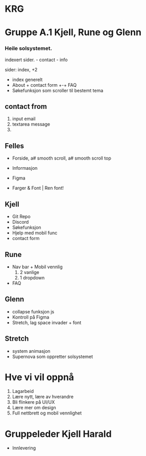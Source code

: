 # KRG 
# Gruppe A.1 Kjell, Rune og Glenn

### Heile solsystemet.

indexert sider.
    - contact
    - info

sider: index, +2

- index generelt
- About + contact form +-+ FAQ
- Søkefunksjon som scroller til bestemt tema

## contact from
 1. input email
 2. textarea message
 3. 

## Felles
- Forside, a# smooth scroll, a# smooth scroll top
- Informasjon
- Figma

- Farger & Font | Ren font!

## Kjell
- Git Repo
- Discord 
- Søkefunksjon
- Hjelp med mobil func
- contact form

## Rune
- Nav bar + Mobil vennlig
    1. 2 vanlige 
    2. 1 dropdown
- FAQ

## Glenn
- collapse funksjon js
- Kontroll på Figma
- Stretch, lag space invader + font


## Stretch
- system animasjon
- Supernova som oppretter solsystemet

# Hve vi vil oppnå
1. Lagarbeid
2. Lære nytt, lære av hverandre
3. Bli flinkere på UI/UX
4. Lære mer om design
5. Full nettbrett og mobil vennlighet

# Gruppeleder Kjell Harald
- Innlevering